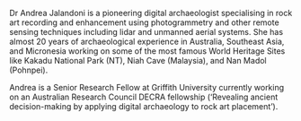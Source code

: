 Dr Andrea Jalandoni is a pioneering digital archaeologist specialising in rock art recording and enhancement using photogrammetry and other remote sensing techniques including lidar and unmanned aerial systems. She has almost 20 years of archaeological experience in Australia, Southeast Asia, and Micronesia working on some of the most famous World Heritage Sites like Kakadu National Park (NT), Niah Cave (Malaysia), and Nan Madol (Pohnpei).

Andrea is a Senior Research Fellow at Griffith University currently working on an Australian Research Council DECRA fellowship (‘Revealing ancient decision-making by applying digital archaeology to rock art placement’).
